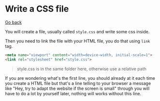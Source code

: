 # Write a CSS file

[Go back](..)

You will create a file, usually called ``style.css``
and write some css inside.

Then you need to link the file with your HTML file, 
you do that using ``link`` tag.

```html
<meta name="viewport" content="width=device-width, initial-scale=1">
<link rel="stylesheet" href="style.css">
```

> style.css is in the same folder here, otherwise
> use a relative path

If you are wondering what's the first line, you should
already at it each time you create a HTML file but
that's a line telling to your browser a message like "Hey, try
to adapt the website if the screen is small" through you
will have to do a lot by yourself later, nothing will works
without this line.